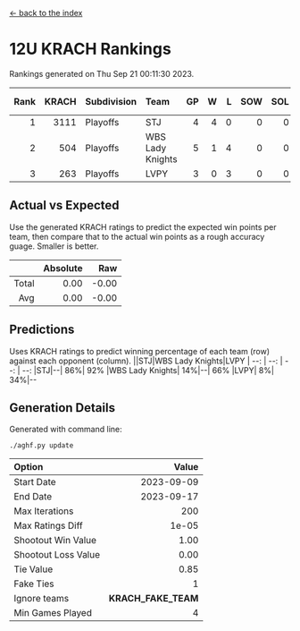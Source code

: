 [<- back to the index](readme.md)
# 12U KRACH Rankings
Rankings generated on Thu Sep 21 00:11:30 2023.

Rank|KRACH|Subdivision|Team|GP|W|L|SOW|SOL|T|SoS|Exp Wins|Win Diff
---:|---:|:---|:---|---:|---:|---:|---:|---:|---:|---:|---:|---:
1|3111|Playoffs|STJ|4|4|0|0|0|0|508|4.8|-0.0
2|504|Playoffs|WBS Lady Knights|5|1|4|0|0|0|2048|1.8|-0.0
3|263|Playoffs|LVPY|3|0|3|0|0|0|1933|0.8|-0.0

## Actual vs Expected
Use the generated KRACH ratings to predict the expected win points per team, then compare that to the actual win points as a rough accuracy guage. Smaller is better.

||Absolute|Raw
|---:|---:|---:
|Total|0.00|-0.00
|Avg|0.00|-0.00

## Predictions
Uses KRACH ratings to predict winning percentage of each team (row) against each opponent (column).
||STJ|WBS Lady Knights|LVPY
| --: | --: | --: | --: 
|STJ|--| 86%| 92%
|WBS Lady Knights| 14%|--| 66%
|LVPY|  8%| 34%|--

## Generation Details

Generated with command line:
```
./aghf.py update
```

| Option | Value |
| :----- | ----: |
| Start Date | 2023-09-09 |
| End Date | 2023-09-17 |
| Max Iterations | 200 |
| Max Ratings Diff | 1e-05 |
| Shootout Win Value | 1.00 |
| Shootout Loss Value | 0.00 |
| Tie Value | 0.85 |
| Fake Ties | 1 |
| Ignore teams | __KRACH_FAKE_TEAM__ |
| Min Games Played | 4 |

